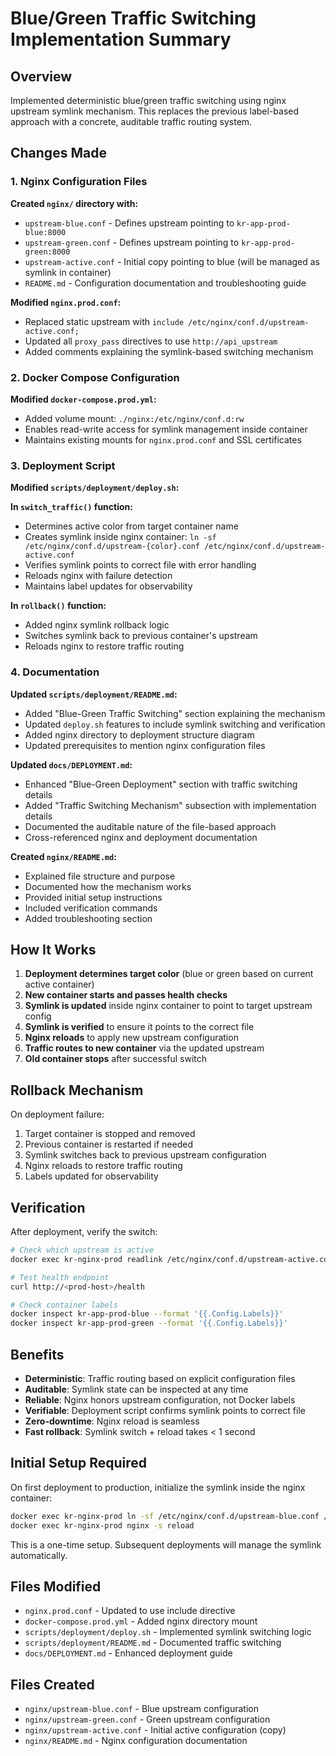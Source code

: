 # Blue/Green Traffic Switching Implementation Summary

## Overview

Implemented deterministic blue/green traffic switching using nginx upstream symlink mechanism. This replaces the previous label-based approach with a concrete, auditable traffic routing system.

## Changes Made

### 1. Nginx Configuration Files

**Created `nginx/` directory with:**
- `upstream-blue.conf` - Defines upstream pointing to `kr-app-prod-blue:8000`
- `upstream-green.conf` - Defines upstream pointing to `kr-app-prod-green:8000`
- `upstream-active.conf` - Initial copy pointing to blue (will be managed as symlink in container)
- `README.md` - Configuration documentation and troubleshooting guide

**Modified `nginx.prod.conf`:**
- Replaced static upstream with `include /etc/nginx/conf.d/upstream-active.conf;`
- Updated all `proxy_pass` directives to use `http://api_upstream`
- Added comments explaining the symlink-based switching mechanism

### 2. Docker Compose Configuration

**Modified `docker-compose.prod.yml`:**
- Added volume mount: `./nginx:/etc/nginx/conf.d:rw`
- Enables read-write access for symlink management inside container
- Maintains existing mounts for `nginx.prod.conf` and SSL certificates

### 3. Deployment Script

**Modified `scripts/deployment/deploy.sh`:**

**In `switch_traffic()` function:**
- Determines active color from target container name
- Creates symlink inside nginx container: `ln -sf /etc/nginx/conf.d/upstream-{color}.conf /etc/nginx/conf.d/upstream-active.conf`
- Verifies symlink points to correct file with error handling
- Reloads nginx with failure detection
- Maintains label updates for observability

**In `rollback()` function:**
- Added nginx symlink rollback logic
- Switches symlink back to previous container's upstream
- Reloads nginx to restore traffic routing

### 4. Documentation

**Updated `scripts/deployment/README.md`:**
- Added "Blue-Green Traffic Switching" section explaining the mechanism
- Updated `deploy.sh` features to include symlink switching and verification
- Added nginx directory to deployment structure diagram
- Updated prerequisites to mention nginx configuration files

**Updated `docs/DEPLOYMENT.md`:**
- Enhanced "Blue-Green Deployment" section with traffic switching details
- Added "Traffic Switching Mechanism" subsection with implementation details
- Documented the auditable nature of the file-based approach
- Cross-referenced nginx and deployment documentation

**Created `nginx/README.md`:**
- Explained file structure and purpose
- Documented how the mechanism works
- Provided initial setup instructions
- Included verification commands
- Added troubleshooting section

## How It Works

1. **Deployment determines target color** (blue or green based on current active container)
2. **New container starts and passes health checks**
3. **Symlink is updated** inside nginx container to point to target upstream config
4. **Symlink is verified** to ensure it points to the correct file
5. **Nginx reloads** to apply new upstream configuration
6. **Traffic routes to new container** via the updated upstream
7. **Old container stops** after successful switch

## Rollback Mechanism

On deployment failure:
1. Target container is stopped and removed
2. Previous container is restarted if needed
3. Symlink switches back to previous upstream configuration
4. Nginx reloads to restore traffic routing
5. Labels updated for observability

## Verification

After deployment, verify the switch:

```bash
# Check which upstream is active
docker exec kr-nginx-prod readlink /etc/nginx/conf.d/upstream-active.conf

# Test health endpoint
curl http://<prod-host>/health

# Check container labels
docker inspect kr-app-prod-blue --format '{{.Config.Labels}}'
docker inspect kr-app-prod-green --format '{{.Config.Labels}}'
```

## Benefits

- **Deterministic**: Traffic routing based on explicit configuration files
- **Auditable**: Symlink state can be inspected at any time
- **Reliable**: Nginx honors upstream configuration, not Docker labels
- **Verifiable**: Deployment script confirms symlink points to correct file
- **Zero-downtime**: Nginx reload is seamless
- **Fast rollback**: Symlink switch + reload takes < 1 second

## Initial Setup Required

On first deployment to production, initialize the symlink inside the nginx container:

```bash
docker exec kr-nginx-prod ln -sf /etc/nginx/conf.d/upstream-blue.conf /etc/nginx/conf.d/upstream-active.conf
docker exec kr-nginx-prod nginx -s reload
```

This is a one-time setup. Subsequent deployments will manage the symlink automatically.

## Files Modified

- `nginx.prod.conf` - Updated to use include directive
- `docker-compose.prod.yml` - Added nginx directory mount
- `scripts/deployment/deploy.sh` - Implemented symlink switching logic
- `scripts/deployment/README.md` - Documented traffic switching
- `docs/DEPLOYMENT.md` - Enhanced deployment guide

## Files Created

- `nginx/upstream-blue.conf` - Blue upstream configuration
- `nginx/upstream-green.conf` - Green upstream configuration
- `nginx/upstream-active.conf` - Initial active configuration (copy)
- `nginx/README.md` - Nginx configuration documentation
